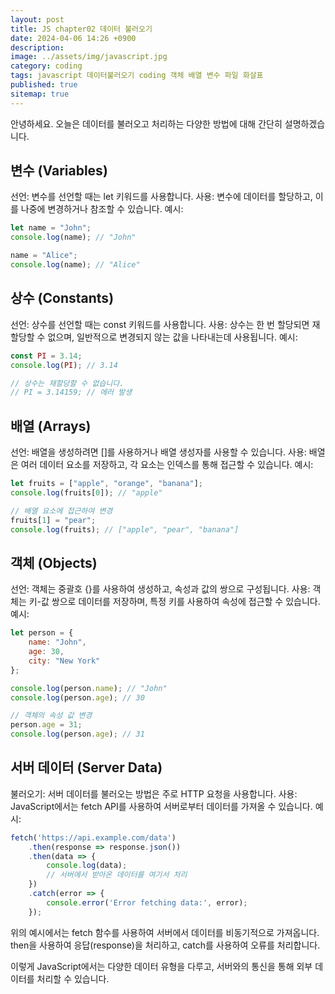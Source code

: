```yaml
---
layout: post
title: JS chapter02 데이터 불러오기
date: 2024-04-06 14:26 +0900
description: 
image: ../assets/img/javascript.jpg
category: coding
tags: javascript 데이터불러오기 coding 객체 배열 변수 파일 화살표
published: true
sitemap: true
---
```


안녕하세요. 오늘은 데이터를 불러오고 처리하는 다양한 방법에 대해 간단히 설명하겠습니다.

## 변수 (Variables)
선언: 변수를 선언할 때는 let 키워드를 사용합니다.
사용: 변수에 데이터를 할당하고, 이를 나중에 변경하거나 참조할 수 있습니다.
예시:
````javascript
let name = "John";
console.log(name); // "John"

name = "Alice";
console.log(name); // "Alice"
````


## 상수 (Constants)
선언: 상수를 선언할 때는 const 키워드를 사용합니다.
사용: 상수는 한 번 할당되면 재할당할 수 없으며, 일반적으로 변경되지 않는 값을 나타내는데 사용됩니다.
예시:
````javascript
const PI = 3.14;
console.log(PI); // 3.14

// 상수는 재할당할 수 없습니다.
// PI = 3.14159; // 에러 발생
````

## 배열 (Arrays)
선언: 배열을 생성하려면 []를 사용하거나 배열 생성자를 사용할 수 있습니다.
사용: 배열은 여러 데이터 요소를 저장하고, 각 요소는 인덱스를 통해 접근할 수 있습니다.
예시:
````javascript
let fruits = ["apple", "orange", "banana"];
console.log(fruits[0]); // "apple"

// 배열 요소에 접근하여 변경
fruits[1] = "pear";
console.log(fruits); // ["apple", "pear", "banana"]
````

## 객체 (Objects)
선언: 객체는 중괄호 {}를 사용하여 생성하고, 속성과 값의 쌍으로 구성됩니다.
사용: 객체는 키-값 쌍으로 데이터를 저장하며, 특정 키를 사용하여 속성에 접근할 수 있습니다.
예시:
````javascript
let person = {
    name: "John",
    age: 30,
    city: "New York"
};

console.log(person.name); // "John"
console.log(person.age); // 30

// 객체의 속성 값 변경
person.age = 31;
console.log(person.age); // 31
````

## 서버 데이터 (Server Data)
불러오기: 서버 데이터를 불러오는 방법은 주로 HTTP 요청을 사용합니다.
사용: JavaScript에서는 fetch API를 사용하여 서버로부터 데이터를 가져올 수 있습니다.
예시:
````javascript
fetch('https://api.example.com/data')
    .then(response => response.json())
    .then(data => {
        console.log(data);
        // 서버에서 받아온 데이터를 여기서 처리
    })
    .catch(error => {
        console.error('Error fetching data:', error);
    });
````

위의 예시에서는 fetch 함수를 사용하여 서버에서 데이터를 비동기적으로 가져옵니다. then을 사용하여 응답(response)을 처리하고, catch를 사용하여 오류를 처리합니다.


이렇게 JavaScript에서는 다양한 데이터 유형을 다루고, 서버와의 통신을 통해 외부 데이터를 처리할 수 있습니다.